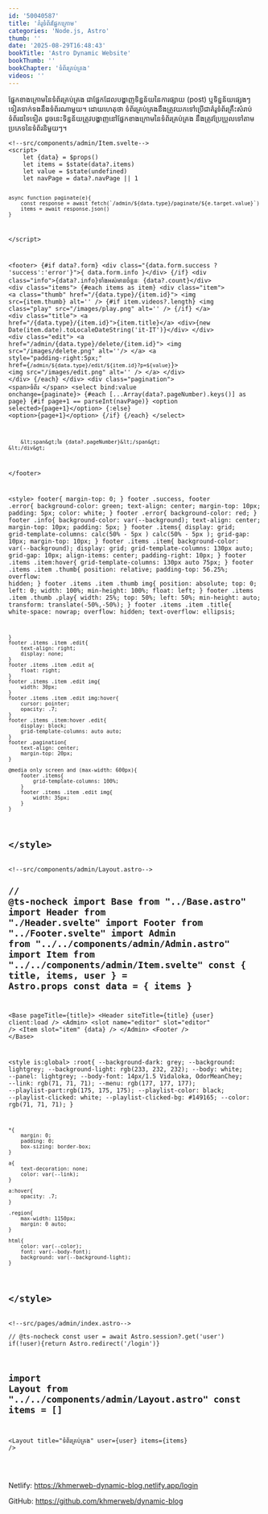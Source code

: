 ```yaml
---
id: '50040587'
title: 'គំរូ​ទំព័រ​ផ្នែក​ក្រោម'
categories: 'Node.js, Astro'
thumb: ''
date: '2025-08-29T16:48:43'
bookTitle: 'Astro Dynamic Website'
bookThumb: ''
bookChapter: 'ទំព័រ​គ្រប់គ្រង'
videos: ''
---
```

<p>ផ្នែក​ខាង​ក្រោម​នៃ​ទំព័រ​គ្រប់គ្រង ជា​ផ្នែក​ដែល​បង្ហាញ​​ទិន្នន័យ​នៃ​ការផ្សាយ (post) ​ឬ​ទិន្នន័យ​ផ្សេង​ៗ​ទៀត​ទាក់ទង​នឹង​ទំព័រណា​មួយ។ ដោយ​ហេតុ​ថា ទំព័រ​គ្រប់គ្រង​នឹង​ត្រូវ​យក​ទៅ​ប្រើ​ជា​គំរូ​ទំព័រ​គ្រឹះ​សំរាប់​ទំព័រ​ដទៃ​ទៀត ដូចនេះ​ទិន្នន័យ​ត្រូវ​បង្ហាញ​នៅ​​​ផ្នែក​ខាង​ក្រោ​ម​នៃ​ទំព័រ​គ្រប់គ្រង នឹង​ត្រូវ​ប្រែប្រួល​ទៅ​តាម​ប្រភេទ​នៃ​ទំព័រ​និមួយ​ៗ​។</p><pre><code class="svelte">&lt;!--src/components/admin/Item.svelte--&gt;
&lt;script&gt;
    let {data} = $props()
	let items = $state(data?.items)
	let value = $state(undefined)
	let navPage = data?.navPage || 1
	
	async function paginate(e){
		const response = await fetch(`/admin/${data.type}/paginate/${e.target.value}`)
		items = await response.json()
	}
&lt;/script&gt;

&lt;footer&gt;
	{#if data?.form}
	&lt;div class="{data.form.success ? 'success':'error'}"&gt;{ data.form.info }&lt;/div&gt;
	{/if}
    &lt;div class="info"&gt;{data?.info}​ទាំងអស់​មានចំនួនៈ {data?.count}&lt;/div&gt;
    &lt;div class="items"&gt;
        {#each items as item}
        &lt;div class="item"&gt;
            &lt;a class="thumb" href="/{data.type}/{item.id}"&gt;
                &lt;img src={item.thumb} alt='' /&gt;
                {#if item.videos?.length}
                &lt;img class="play" src="/images/play.png" alt='' /&gt;
                {/if}
            &lt;/a&gt;
            &lt;div class="title"&gt;
                &lt;a href="/{data.type}/{item.id}"&gt;{item.title}&lt;/a&gt;
                &lt;div&gt;{new Date(item.date).toLocaleDateString('it-IT')}&lt;/div&gt;
            &lt;/div&gt;
            &lt;div class="edit"&gt;
				&lt;a href="/admin/{data.type}/delete/{item.id}"&gt;
					&lt;img src="/images/delete.png" alt=''/&gt;
				&lt;/a&gt;
                &lt;a style="padding-right:5px;" href={`/admin/${data.type}/edit/${item.id}?p=${value}`}&gt;
					&lt;img src="/images/edit.png" alt='' /&gt;
				&lt;/a&gt;
            &lt;/div&gt; 
        &lt;/div&gt;
        {/each}
    &lt;/div&gt;
	&lt;div class="pagination"&gt;
		&lt;span&gt;​​​​​​​​​​​​​​​​​​​​​ទំព័រ &lt;/span&gt;
			&lt;select bind:value onchange={paginate}&gt; 
				{#each [...Array(data?.pageNumber).keys()] as page}
					{#if page+1 == parseInt(navPage)}
					&lt;option selected&gt;{page+1}&lt;/option&gt;
					{:else}
					&lt;option&gt;{page+1}&lt;/option&gt;
					{/if}
				{/each}
			&lt;/select&gt; 
            
        &lt;span&gt;នៃ {data?.pageNumber}&lt;/span&gt;
	&lt;/div&gt;
&lt;/footer&gt;

&lt;style&gt;
    footer{
		margin-top: 0;
	}
	footer .success, footer .error{
		background-color: green;
		text-align: center;
		margin-top: 10px;
		padding: 5px;
		color: white;
	}
	footer .error{
		background-color: red;
	}
	footer .info{
		background-color: var(--background);
		text-align: center;
		margin-top: 10px;
		padding: 5px;
	}
	footer .items{
		display: grid;
		grid-template-columns: calc(50% - 5px ) calc(50% - 5px );
		grid-gap: 10px;
		margin-top: 10px;
	}
	footer .items .item{
		background-color: var(--background);
		display: grid;
		grid-template-columns: 130px auto;
		grid-gap: 10px;
		align-items: center;
		padding-right: 10px;
	}
	footer .items .item:hover{
		grid-template-columns: 130px auto 75px;
	}
	footer .items .item .thumb{
		position: relative;
		padding-top: 56.25%;
		overflow: hidden;
	}
	footer .items .item .thumb img{
		position: absolute;
		top: 0;
		left: 0;
		width: 100%;
		min-height: 100%;
		float: left;
	}
	footer .items .item .thumb .play{
		width: 25%;
		top: 50%;
    	left: 50%;
		min-height: auto;
		transform: translate(-50%,-50%);
	}
	footer .items .item .title{
		white-space: nowrap;
        overflow: hidden;
    	text-overflow: ellipsis;
		
	}
	footer .items .item .edit{
    	text-align: right;
		display: none;
	}
	footer .items .item .edit a{
    	float: right;
	}
	footer .items .item .edit img{
		width: 30px;
	}
	footer .items .item .edit img:hover{
		cursor: pointer;
		opacity: .7;
	}
	footer .items .item:hover .edit{
    	display: block;
		grid-template-columns: auto auto;
	}
	footer .pagination{
		text-align: center;
		margin-top: 20px;
	}

    @media only screen and (max-width: 600px){
        footer .items{
            grid-template-columns: 100%;
        }
        footer .items .item .edit img{
		    width: 35px;
	    }
    }
&lt;/style&gt;</code></pre><pre><code class="js javascript js-code">&lt;!--src/components/admin/Layout.astro--&gt;
---
// @ts-nocheck
import Base from "../Base.astro"
import Header from "./Header.svelte"
import Footer from "../Footer.svelte"
import Admin from "../../components/admin/Admin.astro"
import Item from "../../components/admin/Item.svelte"
const { title, items, user } = Astro.props
const data = { items }
---

&lt;Base pageTitle={title}&gt;
    &lt;Header siteTitle={title} {user} client:load /&gt;
    &lt;Admin&gt;
        &lt;slot name="editor" slot="editor" /&gt;
        &lt;Item slot="item" {data} /&gt;
    &lt;/Admin&gt;
    &lt;Footer /&gt;
&lt;/Base&gt;

&lt;style is:global&gt;
    :root{
        --background-dark: grey;
        --background: lightgrey;
        --background-light: rgb(233, 232, 232);
        --body: white;
        --panel: lightgrey;
        --body-font: 14px/1.5 Vidaloka, OdorMeanChey;
        --link: rgb(71, 71, 71);
        --menu: rgb(177, 177, 177);
        --playlist-part:rgb(175, 175, 175);
        --playlist-color: black;
        --playlist-clicked: white;
        --playlist-clicked-bg: #149165;
        --color: rgb(71, 71, 71);
    }
  
    *{
        margin: 0;
        padding: 0;
        box-sizing: border-box;
    }

    a{
        text-decoration: none;
        color: var(--link);
    }

    a:hover{
        opacity: .7;
    }

    .region{
        max-width: 1150px;
        margin: 0 auto;
    }
  
    html{
        color: var(--color);
        font: var(--body-font);
        background: var(--background-light);
    }
&lt;/style&gt;</code></pre><pre><code class="js javascript js-code">&lt;!--src/pages/admin/index.astro--&gt;
---
// @ts-nocheck
const user = await Astro.session?.get('user')
if(!user){return Astro.redirect('/login')}

import Layout from "../../components/admin/Layout.astro"
const items = []
---

&lt;Layout title="ទំព័រគ្រប់គ្រង" user={user} items={items} /&gt;</code></pre><p>&nbsp;</p><p>Netlify: <a href="https://khmerweb-dynamic-blog.netlify.app/login">https://khmerweb-dynamic-blog.netlify.app/login</a></p><p>GitHub: <a href="https://github.com/khmerweb/dynamic-blog">https://github.com/khmerweb/dynamic-blog</a></p>
